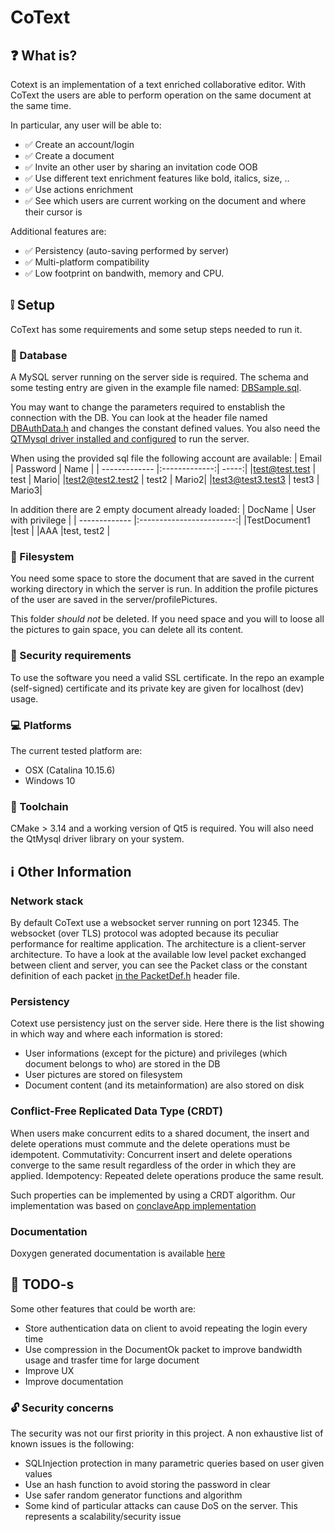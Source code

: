 # CoText
## :question: What is?
Cotext is an implementation of a text enriched collaborative editor.
With CoText the users are able to perform operation on the same document at the same time.

In particular, any user will be able to:
- :white_check_mark: Create an account/login
- :white_check_mark: Create a document
- :white_check_mark: Invite an other user by sharing an invitation code OOB
- :white_check_mark: Use different text enrichment features like bold, italics, size, ..
- :white_check_mark: Use actions enrichment
- :white_check_mark: See which users are current working on the document and where their cursor is 

Additional features are:
- :white_check_mark: Persistency (auto-saving performed by server)
- :white_check_mark: Multi-platform compatibility
- :white_check_mark: Low footprint on bandwith, memory and CPU.

## :grey_exclamation: Setup
CoText has some requirements and some setup steps needed to run it.

### :floppy_disk: Database 
A MySQL server running on the server side is required.
The schema and some testing entry are given in the example file named: [DBSample.sql](https://github.com/anphetamina/CoText/blob/master/DBSample.sql).

You may want to change the parameters required to enstablish the connection with the DB.
You can look at the header file named 
[DBAuthData.h](https://github.com/anphetamina/CoText/blob/4fef2fbff233b1611bb66b54a1ea847958d9d56e/server/DBAuthData.h#L3) and changes the constant defined values.
You also need the [QTMysql driver installed and configured](https://stackoverflow.com/questions/6483523/qt-how-to-getcompile-mysql-driver) to run the server. 

When using the provided sql file the following account are available:
| Email         | Password      | Name  |
| ------------- |:-------------:| -----:|
|test@test.test | test          | Mario|
|test2@test2.test2 | test2      | Mario2|
|test3@test3.test3 | test3      | Mario3|

In addition there are 2 empty document already loaded:
| DocName       | User with privilege      |
| ------------- |:------------------------:|
|TestDocument1  |test                      |
|AAA            |test, test2               |

### :file_folder: Filesystem
You need some space to store the document that are saved in the current working directory in which the server is run.
In addition the profile pictures of the user are saved in the server/profilePictures.

This folder *should not* be deleted. If you need space and you will to loose all the pictures to gain space, you can delete all its content.

### :closed_lock_with_key: Security requirements
To use the software you need a valid SSL certificate. 
In the repo an example (self-signed) certificate and its private key are given for localhost (dev) usage. 

### :computer: Platforms 
The current tested platform are:
- OSX (Catalina 10.15.6)
- Windows 10

### :hammer: Toolchain
CMake > 3.14 and a working version of Qt5 is required.
You will also need the QtMysql driver library on your system.

## :information_source: Other Information 

### Network stack
By default CoText use a websocket server running on port 12345.
The websocket (over TLS) protocol was adopted because its peculiar performance for realtime application.
The architecture is a client-server architecture.
To have a look at the available low level packet exchanged between client and server, you can see the Packet class or the constant definition of each packet [in the PacketDef.h](https://github.com/anphetamina/CoText/blob/master/common/PacketDef.h) header file.

### Persistency
Cotext use persistency just on the server side. Here there is the list showing in which way and where each information is stored:
- User informations (except for the picture) and privileges (which document belongs to who) are stored in the DB
- User pictures are stored on filesystem
- Document content (and its metainformation) are also stored on disk

###  Conflict-Free Replicated Data Type (CRDT)
When users make concurrent edits to a shared document, the insert and delete operations must commute and the delete operations must be idempotent.
Commutativity: Concurrent insert and delete operations converge to the same result regardless of the order in which they are applied.
Idempotency: Repeated delete operations produce the same result.

Such properties can be implemented by using a CRDT algorithm.
Our implementation was based on [conclaveApp implementation](https://conclave-team.github.io/conclave-site/#what-is-a-real-time-collaborative-)

### Documentation
Doxygen generated documentation is available [here](https://emmunaf.dev/projects/CoText/Documentation/html/)

## :pushpin: TODO-s
Some other features that could be worth are:
- Store authentication data on client to avoid repeating the login every time
- Use compression in the DocumentOk packet to improve bandwidth usage and trasfer time for large document
- Improve UX
- Improve documentation

### :unlock: Security concerns
The security was not our first priority in this project.
A non exhaustive list of known issues is the following:
- SQLInjection protection in many parametric queries based on user given values
- Use an hash function to avoid storing the password in clear
- Use safer random generator functions and algorithm
- Some kind of particular attacks can cause DoS on the server. This represents a scalability/security issue
